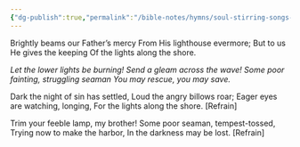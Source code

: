 ```yaml
---
{"dg-publish":true,"permalink":"/bible-notes/hymns/soul-stirring-songs-and-hymns/let-the-lower-lights-be-burning/","title":"Let the Lower Lights be Burning"}
---
```



Brightly beams our Father’s mercy
From His lighthouse evermore;
But to us He gives the keeping
Of the lights along the shore.

*Let the lower lights be burning!
Send a gleam across the wave!
Some poor fainting, struggling seaman
You may rescue, you may save.*

Dark the night of sin has settled,
Loud the angry billows roar;
Eager eyes are watching, longing,
For the lights along the shore. [Refrain]

Trim your feeble lamp, my brother!
Some poor seaman, tempest-tossed,
Trying now to make the harbor,
In the darkness may be lost. [Refrain]